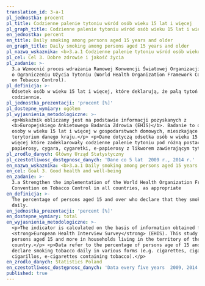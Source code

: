 ```yaml
---
translation_id: 3-a-1
pl_jednostka: procent
pl_title: Codzienne palenie tytoniu wśród osób wieku 15 lat i więcej
pl_graph_title: Codzienne palenie tytoniu wśród osób wieku 15 lat i więcej
en_jednostka: percent
en_title: Daily smoking among persons aged 15 years and older
en_graph_title: Daily smoking among persons aged 15 years and older
pl_nazwa_wskaznika: <b>3.a.1 Codzienne palenie tytoniu wśród osób wieku 15 lat i więcej</b>
pl_cel: Cel 3. Dobre zdrowie i jakość życia
pl_zadanie: >-
  3.a Wzmocnić proces wdrażania Ramowej Konwencji Światowej Organizacji Zdrowia
  o Ograniczeniu Użycia Tytoniu (World Health Organization Framework Convention
  on Tobacco Control).
pl_definicja: >-
  Odsetek osób w wieku 15 lat i więcej, które deklarują, że palą tytoń
  codziennie.
pl_jednostka_prezentacji: 'procent [%]'
pl_dostepne_wymiary: ogółem
pl_wyjasnienia_metodologiczne: >-
  <p>Wskaźnik obliczany jest na podstawie informacji pozyskanych z
  <b>Europejskiego Ankietowego Badania Zdrowia (EHIS)</b>. Badanie to obejmuje
  osoby w wieku 15 lat i więcej w gospodarstwach domowych, mieszkające na
  terytorium danego kraju.</p> <p>Dane dotyczą odsetka osób w wieku 15 lat i
  więcej które zadeklarowały codzienne palenie tytoniu pod różną postacią (np.
  papierosy, cygara, cygaretki, e-papierosy z likworem zawierającym tytoń). </p>
pl_zrodlo_danych: Główny Urząd Statystyczny
pl_czestotliwosc_dostępnosc_danych: 'Dane co 5 lat  2009 r., 2014 r.'
en_nazwa_wskaznika: <b>3.a.1 Daily smoking among persons aged 15 years and older</b>
en_cel: Goal 3. Good health and well-being
en_zadanie: >-
  3.a Strengthen the implementation of the World Health Organization Framework
  Convention on Tobacco Control in all countries, as appropriate
en_definicja: >-
  The percentage of persons aged 15 and over who declare that they smoke tobacco
  daily.
en_jednostka_prezentacji: 'percent [%]'
en_dostepne_wymiary: total
en_wyjasnienia_metodologiczne: >-
  <p>The indicator is calculated on the basis of information obtained from the
  <strong>European Health Interview Survey</strong> (EHIS). This study covers
  persons aged 15 and more in households living in the territory of the
  country.</p> <p>Data refer to the percentage of persons age of 15 and over who
  declare smoking tobacco daily in various forms (e.g. cigarettes, cigars,
  cigarillos, e-cigarettes containing tobacco).</p>
en_zrodlo_danych: Statistics Poland
en_czestotliwosc_dostępnosc_danych: 'Data every five years  2009, 2014.'
published: true
---
```

